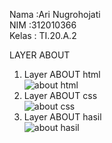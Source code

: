 Nama  :Ari Nugrohojati <br>
NIM   :312010366<br>
Kelas : TI.20.A.2<br>

LAYER ABOUT
1. Layer ABOUT html<br>
![about html](https://user-images.githubusercontent.com/101261241/161421324-e6e8424b-fb66-4697-89bd-9db30c3e268a.PNG)
2. Layer ABOUT css<br>
![about css](https://user-images.githubusercontent.com/101261241/161421424-bb114cf7-f6c5-40f8-92ce-70a4108aa809.PNG)
3. Layer ABOUT hasil<br>
![about hasil](https://user-images.githubusercontent.com/101261241/161421432-acc94762-c8cc-415d-915f-e00acf2fb621.PNG)
